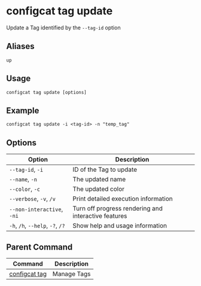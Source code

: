 # configcat tag update
Update a Tag identified by the `--tag-id` option
## Aliases
`up`
## Usage
```
configcat tag update [options]
```
## Example
```
configcat tag update -i <tag-id> -n "temp_tag"
```
## Options
| Option | Description |
| ------ | ----------- |
| `--tag-id`, `-i` | ID of the Tag to update |
| `--name`, `-n` | The updated name |
| `--color`, `-c` | The updated color |
| `--verbose`, `-v`, `/v` | Print detailed execution information |
| `--non-interactive`, `-ni` | Turn off progress rendering and interactive features |
| `-h`, `/h`, `--help`, `-?`, `/?` | Show help and usage information |
## Parent Command
| Command | Description |
| ------ | ----------- |
| [configcat tag](configcat-tag.md) | Manage Tags |
